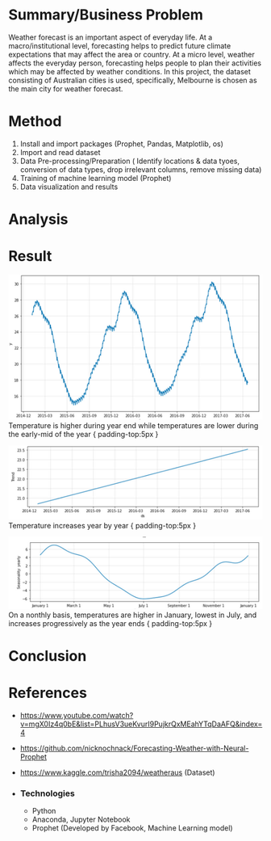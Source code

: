 
# Summary/Business Problem
Weather forecast is an important aspect of everyday life. At a macro/institutional level, forecasting helps to predict future climate expectations that may affect the area or country. At a micro level, weather affects the everyday person, forecasting helps people to plan their activities which may be affected by weather conditions. In this project, the dataset consisting of Australian cities is used, specifically, Melbourne is chosen as the main city for weather forecast.

# Method
1. Install and import packages (Prophet, Pandas, Matplotlib, os)
2. Import and read dataset
3. Data Pre-processing/Preparation ( Identify locations & data tyoes, conversion of data types, drop irrelevant columns, remove missing data)
4. Training of machine learning model (Prophet)
5. Data visualization and results

# Analysis
# Result
![](https://github.com/360Appz/Data-Science-Machine-Learning/blob/main/Monterey/Images/1%20resize.png) <br> Temperature is higher during year end while temperatures are lower during the early-mid of the year { padding-top:5px }

![](https://github.com/360Appz/Data-Science-Machine-Learning/blob/main/Monterey/Images/2%20resize.png) <br> Temperature increases year by year { padding-top:5px }

![](https://github.com/360Appz/Data-Science-Machine-Learning/blob/main/Monterey/Images/3%20resuze.png) <br> On a nonthly basis, temperatures are higher in January, lowest in July, and increases progressively as the year ends { padding-top:5px }

# Conclusion

# References
* https://www.youtube.com/watch?v=mgX0Iz4q0bE&list=PLhusV3ueKvurI9PujkrQxMEahYTqDaAFQ&index=4
* https://github.com/nicknochnack/Forecasting-Weather-with-Neural-Prophet
* https://www.kaggle.com/trisha2094/weatheraus (Dataset)

* ### Technologies
  * Python
  * Anaconda, Jupyter Notebook
  * Prophet (Developed by Facebook, Machine Learning model)
